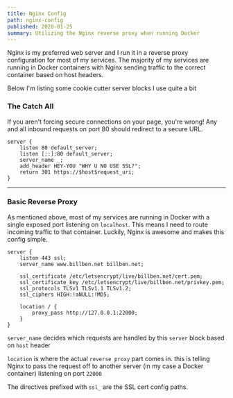 ```yaml
---
title: Nginx Config
path: nginx-config
published: 2020-01-25
summary: Utilizing the Nginx reverse proxy when running Docker
---
```


Nginx is my preferred web server and I run it in a reverse proxy configuration for most of my services. The majority of my services are running in Docker containers with Nginx sending traffic to the correct container based on host headers.

Below I'm listing some cookie cutter server blocks I use quite a bit


### The Catch All

If you aren't forcing secure connections on your page, you're wrong!
Any and all inbound requests on port 80 should redirect to a secure URL.
```
server {
    listen 80 default_server;
    listen [::]:80 default_server;
    server_name _;
    add_header HEY-YOU "WHY U NO USE SSL?";
    return 301 https://$host$request_uri;
}
```
---
### Basic Reverse Proxy

As mentioned above, most of my services are running in Docker with a single exposed port listening on `localhost`. This means I need to route incoming traffic to that container. Luckily, Nginx is awesome and makes this config simple.

```
server {
    listen 443 ssl;
    server_name www.billben.net billben.net;

    ssl_certificate /etc/letsencrypt/live/billben.net/cert.pem;
    ssl_certificate_key /etc/letsencrypt/live/billben.net/privkey.pem;
    ssl_protocols TLSv1 TLSv1.1 TLSv1.2;
    ssl_ciphers HIGH:!aNULL:!MD5;

    location / {
        proxy_pass http://127.0.0.1:22000;
    }
}
```


`server_name` decides which requests are handled by this `server` block based on `host` header

`location` is where the actual `reverse proxy` part comes in. this is telling Nginx to pass the request off to another server (in my case a Docker container) listening on port `22000`

The directives prefixed with `ssl_` are the SSL cert config paths.
